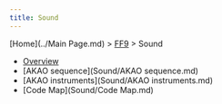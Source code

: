 ```yaml
---
title: Sound
---
```


[Home](../Main Page.md) > [FF9](../FF9.md) > Sound

-   [Overview](Sound/Overview.md)
-   [AKAO sequence](Sound/AKAO sequence.md)
-   [AKAO instruments](Sound/AKAO instruments.md)
-   [Code Map](Sound/Code Map.md)

